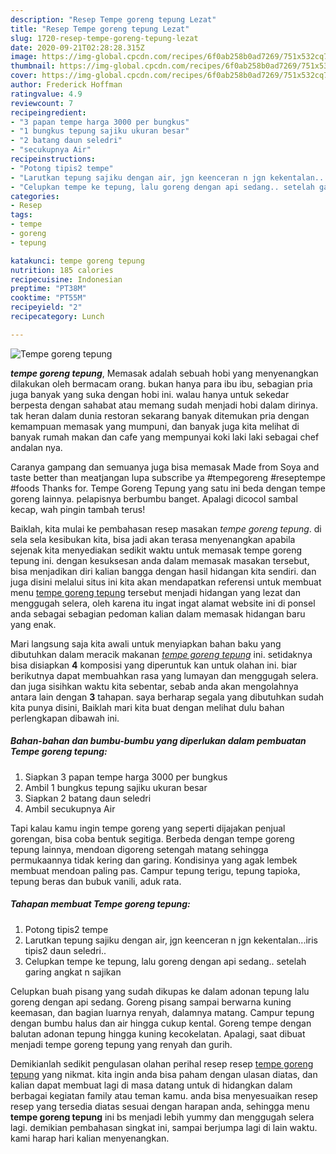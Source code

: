 ```yaml
---
description: "Resep Tempe goreng tepung Lezat"
title: "Resep Tempe goreng tepung Lezat"
slug: 1720-resep-tempe-goreng-tepung-lezat
date: 2020-09-21T02:28:28.315Z
image: https://img-global.cpcdn.com/recipes/6f0ab258b0ad7269/751x532cq70/tempe-goreng-tepung-foto-resep-utama.jpg
thumbnail: https://img-global.cpcdn.com/recipes/6f0ab258b0ad7269/751x532cq70/tempe-goreng-tepung-foto-resep-utama.jpg
cover: https://img-global.cpcdn.com/recipes/6f0ab258b0ad7269/751x532cq70/tempe-goreng-tepung-foto-resep-utama.jpg
author: Frederick Hoffman
ratingvalue: 4.9
reviewcount: 7
recipeingredient:
- "3 papan tempe harga 3000 per bungkus"
- "1 bungkus tepung sajiku ukuran besar"
- "2 batang daun seledri"
- "secukupnya Air"
recipeinstructions:
- "Potong tipis2 tempe"
- "Larutkan tepung sajiku dengan air, jgn keenceran n jgn kekentalan...iris tipis2 daun seledri.."
- "Celupkan tempe ke tepung, lalu goreng dengan api sedang.. setelah garing angkat n sajikan"
categories:
- Resep
tags:
- tempe
- goreng
- tepung

katakunci: tempe goreng tepung 
nutrition: 185 calories
recipecuisine: Indonesian
preptime: "PT38M"
cooktime: "PT55M"
recipeyield: "2"
recipecategory: Lunch

---
```



![Tempe goreng tepung](https://img-global.cpcdn.com/recipes/6f0ab258b0ad7269/751x532cq70/tempe-goreng-tepung-foto-resep-utama.jpg)

<b><i>tempe goreng tepung</i></b>, Memasak adalah sebuah hobi yang menyenangkan dilakukan oleh bermacam orang. bukan hanya para ibu ibu, sebagian pria juga banyak yang suka dengan hobi ini. walau hanya untuk sekedar berpesta dengan sahabat atau memang sudah menjadi hobi dalam dirinya. tak heran dalam dunia restoran sekarang banyak ditemukan pria dengan kemampuan memasak yang mumpuni, dan banyak juga kita melihat di banyak rumah makan dan cafe yang mempunyai koki laki laki sebagai chef andalan nya.

Caranya gampang dan semuanya juga bisa memasak Made from Soya and taste better than meatjangan lupa subscribe ya #tempegoreng #reseptempe #foods Thanks for. Tempe Goreng Tepung yang satu ini beda dengan tempe goreng lainnya. pelapisnya berbumbu banget. Apalagi dicocol sambal kecap, wah pingin tambah terus!

Baiklah, kita mulai ke pembahasan resep masakan <i>tempe goreng tepung</i>. di sela sela kesibukan kita, bisa jadi akan terasa menyenangkan apabila sejenak kita menyediakan sedikit waktu untuk memasak tempe goreng tepung ini. dengan kesuksesan anda dalam memasak masakan tersebut, bisa menjadikan diri kalian bangga dengan hasil hidangan kita sendiri. dan juga disini melalui situs ini kita akan mendapatkan referensi untuk membuat menu <u>tempe goreng tepung</u> tersebut menjadi hidangan yang lezat dan menggugah selera, oleh karena itu ingat ingat alamat website ini di ponsel anda sebagai sebagian pedoman kalian dalam memasak hidangan baru yang enak.


Mari langsung saja kita awali untuk menyiapkan bahan baku yang dibutuhkan dalam meracik makanan <u><i>tempe goreng tepung</i></u> ini. setidaknya bisa disiapkan <b>4</b> komposisi yang diperuntuk kan untuk olahan ini. biar berikutnya dapat membuahkan rasa yang lumayan dan menggugah selera. dan juga sisihkan waktu kita sebentar, sebab anda akan mengolahnya antara lain dengan <b>3</b> tahapan. saya berharap segala yang dibutuhkan sudah kita punya disini, Baiklah mari kita buat dengan melihat dulu bahan perlengkapan dibawah ini.

<!--inarticleads1-->

##### Bahan-bahan dan bumbu-bumbu yang diperlukan dalam pembuatan Tempe goreng tepung:

1. Siapkan 3 papan tempe harga 3000 per bungkus
1. Ambil 1 bungkus tepung sajiku ukuran besar
1. Siapkan 2 batang daun seledri
1. Ambil secukupnya Air


Tapi kalau kamu ingin tempe goreng yang seperti dijajakan penjual gorengan, bisa coba bentuk segitiga. Berbeda dengan tempe goreng tepung lainnya, mendoan digoreng setengah matang sehingga permukaannya tidak kering dan garing. Kondisinya yang agak lembek membuat mendoan paling pas. Campur tepung terigu, tepung tapioka, tepung beras dan bubuk vanili, aduk rata. 

<!--inarticleads2-->

##### Tahapan membuat Tempe goreng tepung:

1. Potong tipis2 tempe
1. Larutkan tepung sajiku dengan air, jgn keenceran n jgn kekentalan...iris tipis2 daun seledri..
1. Celupkan tempe ke tepung, lalu goreng dengan api sedang.. setelah garing angkat n sajikan


Celupkan buah pisang yang sudah dikupas ke dalam adonan tepung lalu goreng dengan api sedang. Goreng pisang sampai berwarna kuning keemasan, dan bagian luarnya renyah, dalamnya matang. Campur tepung dengan bumbu halus dan air hingga cukup kental. Goreng tempe dengan balutan adonan tepung hingga kuning kecokelatan. Apalagi, saat dibuat menjadi tempe goreng tepung yang renyah dan gurih. 

Demikianlah sedikit pengulasan olahan perihal resep resep <u>tempe goreng tepung</u> yang nikmat. kita ingin anda bisa paham dengan ulasan diatas, dan kalian dapat membuat lagi di masa datang untuk di hidangkan dalam berbagai kegiatan family atau teman kamu. anda bisa menyesuaikan resep resep yang tersedia diatas sesuai dengan harapan anda, sehingga menu <b>tempe goreng tepung</b> ini bs menjadi lebih yummy dan menggugah selera lagi. demikian pembahasan singkat ini, sampai berjumpa lagi di lain waktu. kami harap hari kalian menyenangkan.
